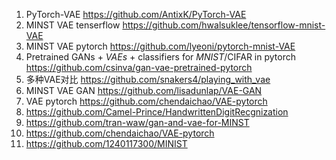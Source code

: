 1. PyTorch-VAE https://github.com/AntixK/PyTorch-VAE
2. MINST VAE tenserflow https://github.com/hwalsuklee/tensorflow-mnist-VAE
3. MINST VAE pytorch https://github.com/lyeoni/pytorch-mnist-VAE
4. Pretrained GANs + *VAEs* + classifiers for *MNIST*/CIFAR in pytorch https://github.com/csinva/gan-vae-pretrained-pytorch
5. 多种VAE对比 https://github.com/snakers4/playing_with_vae
6. MINST VAE GAN https://github.com/lisadunlap/VAE-GAN
7. VAE pytorch https://github.com/chendaichao/VAE-pytorch
7. https://github.com/Camel-Prince/HandwrittenDigitRecgnization
7. https://github.com/tran-waw/gan-and-vae-for-MINST
7. https://github.com/chendaichao/VAE-pytorch
7. https://github.com/1240117300/MINIST
